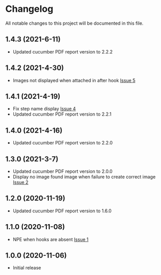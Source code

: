 # Changelog
All notable changes to this project will be documented in this file.

## 1.4.3 (2021-6-11)

* Updated cucumber PDF report version to 2.2.2

## 1.4.2 (2021-4-30)

* Images not displayed when attached in after hook [Issue 5](https://github.com/grasshopper7/cucumber-pdf-plugin/issues/5)

## 1.4.1 (2021-4-19) 

* Fix step name display [Issue 4](https://github.com/grasshopper7/cucumber-pdf-plugin/issues/4)
* Updated cucumber PDF report version to 2.2.1

## 1.4.0 (2021-4-16)

* Updated cucumber PDF report version to 2.2.0

## 1.3.0 (2021-3-7)

* Updated cucumber PDF report version to 2.0.0
* Display no image found image when failure to create correct image [Issue 2](https://github.com/grasshopper7/cucumber-pdf-plugin/issues/2)

## 1.2.0 (2020-11-19)

* Updated cucumber PDF report version to 1.6.0

## 1.1.0 (2020-11-08)

* NPE when hooks are absent [Issue 1](https://github.com/grasshopper7/cucumber-pdf-plugin/issues/1)

## 1.0.0 (2020-11-06)

* Initial release